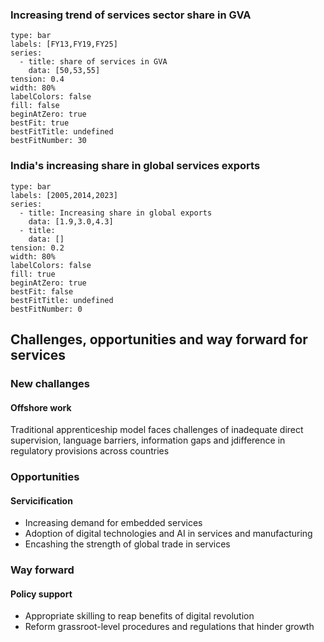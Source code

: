 
### Increasing trend of services sector share in GVA
```chart
type: bar
labels: [FY13,FY19,FY25]
series:
  - title: share of services in GVA
    data: [50,53,55]
tension: 0.4
width: 80%
labelColors: false
fill: false
beginAtZero: true
bestFit: true
bestFitTitle: undefined
bestFitNumber: 30
```
### India's increasing share in global services exports
```chart
type: bar
labels: [2005,2014,2023]
series:
  - title: Increasing share in global exports
    data: [1.9,3.0,4.3]
  - title: 
    data: []
tension: 0.2
width: 80%
labelColors: false
fill: true
beginAtZero: true
bestFit: false
bestFitTitle: undefined
bestFitNumber: 0
```

## Challenges, opportunities and way forward for services
### New challanges
#### Offshore work
Traditional apprenticeship model faces challenges of inadequate direct supervision, language barriers, information gaps and jdifference in regulatory provisions across countries

### Opportunities
#### Servicification
- Increasing demand for embedded services
- Adoption of digital technologies and AI in services and manufacturing
- Encashing the strength of global trade in services
### Way forward
#### Policy support
- Appropriate skilling to reap benefits of digital revolution
- Reform grassroot-level procedures and regulations that hinder growth

